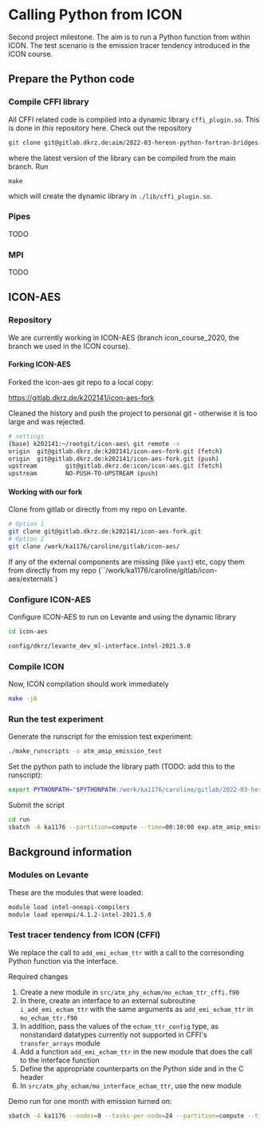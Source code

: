 # Calling Python from ICON

Second project milestone. The aim is to run a Python function from within ICON. The test scenario is the emission tracer tendency introduced in the ICON course.

## Prepare the Python code

### Compile CFFI library

All CFFI related code is compiled into a dynamic library `cffi_plugin.so`. This is done in *this* repository here. Check out the repository 

```bash
git clone git@gitlab.dkrz.de:aim/2022-03-hereon-python-fortran-bridges.git
```

where the latest version of the library can be compiled from the main branch. Run 

```
make
```

which will create the dynamic library in `./lib/cffi_plugin.so`.

### Pipes

TODO

### MPI

TODO

## ICON-AES

### Repository

We are currently working in ICON-AES (branch icon_course_2020, the branch we used in the ICON course). 

#### Forking ICON-AES

Forked the icon-aes git repo to a local copy:

https://gitlab.dkrz.de/k202141/icon-aes-fork

Cleaned the history and push the project to personal git - otherwise it is too large and was rejected.

```bash
# settings
(base) k202141:~/rootgit/icon-aes\ git remote -v
origin  git@gitlab.dkrz.de:k202141/icon-aes-fork.git (fetch)
origin  git@gitlab.dkrz.de:k202141/icon-aes-fork.git (push)
upstream        git@gitlab.dkrz.de:icon/icon-aes.git (fetch)
upstream        NO-PUSH-TO-UPSTREAM (push)
```

#### Working with our fork

Clone from gitlab or directly from my repo on Levante.

```bash
# Option 1
git clone git@gitlab.dkrz.de:k202141/icon-aes-fork.git
# Option 2
git clone /work/ka1176/caroline/gitlab/icon-aes/
```

If any of the external components are missing (like `yaxt`) etc, copy them from directly from my repo (``/work/ka1176/caroline/gitlab/icon-aes/externals`)

### Configure ICON-AES

Configure ICON-AES to run on Levante and using the dynamic library

```bash
cd icon-aes

config/dkrz/levante_dev_ml-interface.intel-2021.5.0
```

### Compile ICON

Now, ICON compilation should work immediately

```bash
make -j8
```

### Run the test experiment

Generate the runscript for the emission test experiment:

```bash
./make_runscripts -s atm_amip_emission_test
```

Set the python path to include the library path (TODO: add this to the runscript):

```bash
export PYTHONPATH="$PYTHONPATH:/work/ka1176/caroline/gitlab/2022-03-hereon-python-fortran-bridges/lib/"
```

Submit the script

```bash
cd run
sbatch -A ka1176 --partition=compute --time=00:10:00 exp.atm_amip_emission_test.run
```

## Background information

### Modules on Levante

These are the modules that were loaded:

```bash
module load intel-oneapi-compilers
module load openmpi/4.1.2-intel-2021.5.0
```

### Test tracer tendency from ICON (CFFI)

We replace the call to `add_emi_echam_ttr` with a call to the corresonding Python function via the interface.

Required changes
1. Create a new module in `src/atm_phy_echam/mo_echam_ttr_cffi.f90`
1. In there, create an interface to an external subroutine `i_add_emi_echam_ttr` with the same arguments as `add_emi_echam_ttr` in `mo_echam_ttr.f90`
1. In addition, pass the values of the `echam_ttr_config` type, as nonstandard datatypes currently not supported in CFFI's `transfer_arrays` module
1. Add a function `add_emi_echam_ttr` in the new module that does the call to the interface function
1. Define the appropriate counterparts on the Python side and in the C header
1. In `src/atm_phy_echam/mo_interface_echam_ttr`, use the new module

Demo run for one month with emission turned on:

```bash
sbatch -A ka1176 --nodes=8 --tasks-per-node=24 --partition=compute --time=00:60:00 exp.atm_amip_emission_caroline_month_med.run
```

